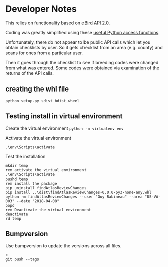 # Developer Notes

This relies on functionality based on [eBird API 2.0](https://documenter.getpostman.com/view/664302/S1ENwy59?version=latest).

Coding was greatly simplified using these [useful Python access functions](https://github.com/ProjectBabbler/ebird-api).

Unfortunately, there do not appear to be public API calls which let you obtain checklists by user. So it gets checklist from an area (e.g. county) and scans for ones from a particular user.

Then it goes through the checklist to see if breeding codes were changed from what was entered. Some codes were obtained via examination of the returns of the API calls.

## creating the whl file

`python setup.py sdist bdist_wheel`

## Testing install in virtual environment

Create the virtual environment
`python -m virtualenv env`

Activate the virtual environment

`.\env\Scripts\activate`

Test the installation

```batch
mkdir temp
rem activate the virtual environment
.\env\Scripts\activate
pushd temp
rem install the package
pip uninstall findAtlasReviewChanges
pip install ..\dist\findAtlasReviewChanges-0.0.0-py3-none-any.whl
python -m findAtlasReviewChanges --user "Guy Babineau" --area "US-VA-003" --date "2018-04-08"
popd
rem Deactivate the virtual environment
deactivate
rd temp
```

## Bumpversion

Use bumpversion to update the versions across all files.

```batch
c
git push --tags
```
